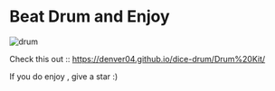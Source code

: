 # Beat Drum and Enjoy

![drum](https://user-images.githubusercontent.com/87076425/149633150-ea49d85b-cfcf-4844-987c-adcdbdc169ce.png)


Check this out ::
https://denver04.github.io/dice-drum/Drum%20Kit/


If you do enjoy , give a star :)
